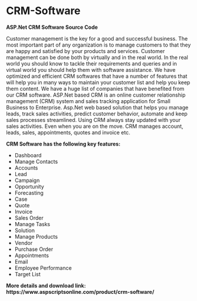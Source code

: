 # CRM-Software
<b>ASP.Net CRM Software Source Code</b>

Customer management is the key for a good and successful business. The most important part of any organization is to manage customers to that they are happy and satisfied by your products and services. Customer management can be done both by virtually and in the real world. In the real world you should know to tackle their requirements and queries and in virtual world you should help them with software assistance. We have optimized and efficient CRM softwares that have a number of features that will help you in many ways to maintain your customer list and help you keep them content. We have a huge list of companies that have benefited from our CRM software. ASP.Net based CRM is an online customer relationship management (CRM) system and sales tracking application for Small Business to Enterprise. Asp.Net web based solution that helps you manage leads, track sales activities, predict customer behavior, automate and keep sales processes streamlined. Using CRM always stay updated with your sales activities. Even when you are on the move. CRM manages account, leads, sales, appointments, quotes and invoice etc.

<b>CRM Software has the following key features:</b>

<ul>
<li>Dashboard</li>
<li>Manage Contacts</li>
<li>Accounts</li>
<li>Lead</li>
<li>Campaign</li>
<li>Opportunity</li>
<li>Forecasting</li>
<li>Case</li>
<li>Quote</li>
<li>Invoice</li>
<li>Sales Order</li>
<li>Manage Tasks</li>
<li>Solution</li>
<li>Manage Products</li>
<li>Vendor</li>
<li>Purchase Order</li>
<li>Appointments</li>
<li>Email</li>
<li>Employee Performance</li>
<li>Target List</li>
</ul>
<b>More details and download link:</b><br>
<b>https://www.aspscriptsonline.com/product/crm-software/</b>
